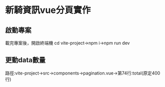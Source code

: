 # 新騎資訊vue分頁實作
## 啟動專案
載完專案後，開啟終端機 cd vite-project->npm i->npm run dev
## 更動data數量
路徑:vite-project->src->components->pagination.vue->第74行:total(原定400行)
